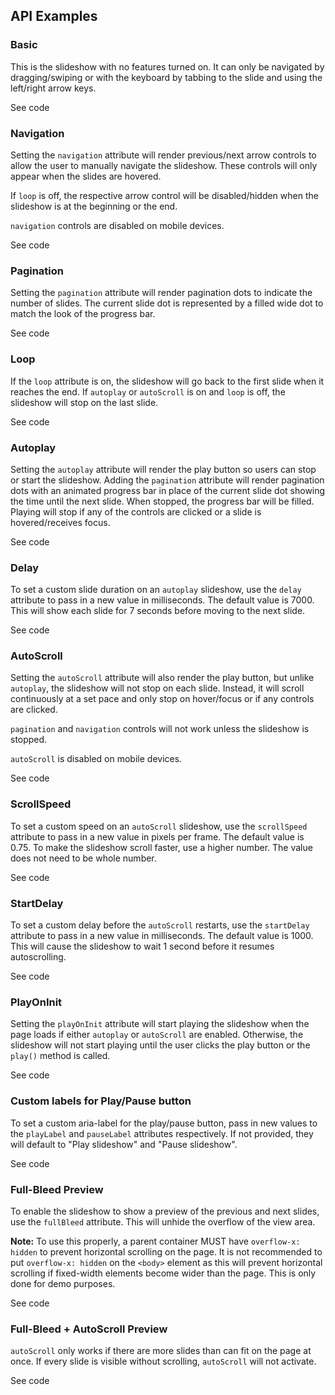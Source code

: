 <!-- AURO-GENERATED-CONTENT:START (FILE:src=./../docs/api.md) -->
<!-- AURO-GENERATED-CONTENT:END -->

## API Examples

### Basic

This is the slideshow with no features turned on. It can only be navigated by dragging/swiping or with the keyboard by tabbing to the slide and using the left/right arrow keys.

<div class="exampleWrapper">
  <!-- AURO-GENERATED-CONTENT:START (FILE:src=./../apiExamples/basic.html) -->
  <!-- AURO-GENERATED-CONTENT:END -->
</div>
<auro-accordion alignRight>
  <span slot="trigger">See code</span>

<!-- AURO-GENERATED-CONTENT:START (CODE:src=./../apiExamples/basic.html) -->
<!-- AURO-GENERATED-CONTENT:END -->

</auro-accordion>

### Navigation

Setting the `navigation` attribute will render previous/next arrow controls to allow the user to manually navigate the slideshow. These controls will only appear when the slides are hovered.

If `loop` is off, the respective arrow control will be disabled/hidden when the slideshow is at the beginning or the end.

`navigation` controls are disabled on mobile devices.

<div class="exampleWrapper">
  <!-- AURO-GENERATED-CONTENT:START (FILE:src=./../apiExamples/navigation.html) -->
  <!-- AURO-GENERATED-CONTENT:END -->
</div>
<auro-accordion alignRight>
  <span slot="trigger">See code</span>

<!-- AURO-GENERATED-CONTENT:START (CODE:src=./../apiExamples/navigation.html) -->
<!-- AURO-GENERATED-CONTENT:END -->

</auro-accordion>

### Pagination

Setting the `pagination` attribute will render pagination dots to indicate the number of slides. The current slide dot is represented by a filled wide dot to match the look of the progress bar. 

<div class="exampleWrapper">
  <!-- AURO-GENERATED-CONTENT:START (FILE:src=./../apiExamples/pagination.html) -->
  <!-- AURO-GENERATED-CONTENT:END -->
</div>
<auro-accordion alignRight>
  <span slot="trigger">See code</span>

<!-- AURO-GENERATED-CONTENT:START (CODE:src=./../apiExamples/pagination.html) -->
<!-- AURO-GENERATED-CONTENT:END -->

</auro-accordion>

### Loop

If the `loop` attribute is on, the slideshow will go back to the first slide when it reaches the end. If `autoplay` or `autoScroll` is on and `loop` is off, the slideshow will stop on the last slide.

<div class="exampleWrapper">
  <!-- AURO-GENERATED-CONTENT:START (FILE:src=./../apiExamples/loop.html) -->
  <!-- AURO-GENERATED-CONTENT:END -->
</div>
<auro-accordion alignRight>
  <span slot="trigger">See code</span>

<!-- AURO-GENERATED-CONTENT:START (CODE:src=./../apiExamples/loop.html) -->
<!-- AURO-GENERATED-CONTENT:END -->

</auro-accordion>

### Autoplay

Setting the `autoplay` attribute will render the play button so users can stop or start the slideshow. Adding the `pagination` attribute will render pagination dots with an animated progress bar in place of the current slide dot showing the time until the next slide. When stopped, the progress bar will be filled. Playing will stop if any of the controls are clicked or a slide is hovered/receives focus.

<div class="exampleWrapper">
  <!-- AURO-GENERATED-CONTENT:START (FILE:src=./../apiExamples/autoplay.html) -->
  <!-- AURO-GENERATED-CONTENT:END -->
</div>
<auro-accordion alignRight>
  <span slot="trigger">See code</span>

<!-- AURO-GENERATED-CONTENT:START (CODE:src=./../apiExamples/autoplay.html) -->
<!-- AURO-GENERATED-CONTENT:END -->

</auro-accordion>

### Delay

To set a custom slide duration on an `autoplay` slideshow, use the `delay` attribute to pass in a new value in milliseconds. The default value is 7000. This will show each slide for 7 seconds before moving to the next slide.

<div class="exampleWrapper">
  <!-- AURO-GENERATED-CONTENT:START (FILE:src=./../apiExamples/delay.html) -->
  <!-- AURO-GENERATED-CONTENT:END -->
</div>
<auro-accordion alignRight>
  <span slot="trigger">See code</span>

<!-- AURO-GENERATED-CONTENT:START (CODE:src=./../apiExamples/delay.html) -->
<!-- AURO-GENERATED-CONTENT:END -->

</auro-accordion>

### AutoScroll

Setting the `autoScroll` attribute will also render the play button, but unlike `autoplay`, the slideshow will not stop on each slide. Instead, it will scroll continuously at a set pace and only stop on hover/focus or if any controls are clicked. 

`pagination` and `navigation` controls will not work unless the slideshow is stopped. 

`autoScroll` is disabled on mobile devices. 

<div class="exampleWrapper">
  <!-- AURO-GENERATED-CONTENT:START (FILE:src=./../apiExamples/autoscroll.html) -->
  <!-- AURO-GENERATED-CONTENT:END -->
</div>
<auro-accordion alignRight>
  <span slot="trigger">See code</span>

<!-- AURO-GENERATED-CONTENT:START (CODE:src=./../apiExamples/autoscroll.html) -->
<!-- AURO-GENERATED-CONTENT:END -->

</auro-accordion>

### ScrollSpeed

To set a custom speed on an `autoScroll` slideshow, use the `scrollSpeed` attribute to pass in a new value in pixels per frame. The default value is 0.75. To make the slideshow scroll faster, use a higher number. The value does not need to be whole number.

<div class="exampleWrapper">
  <!-- AURO-GENERATED-CONTENT:START (FILE:src=./../apiExamples/scrollspeed.html) -->
  <!-- AURO-GENERATED-CONTENT:END -->
</div>
<auro-accordion alignRight>
  <span slot="trigger">See code</span>

<!-- AURO-GENERATED-CONTENT:START (CODE:src=./../apiExamples/scrollspeed.html) -->
<!-- AURO-GENERATED-CONTENT:END -->

</auro-accordion>

### StartDelay

To set a custom delay before the `autoScroll` restarts, use the `startDelay` attribute to pass in a new value in milliseconds. The default value is 1000. This will cause the slideshow to wait 1 second before it resumes autoscrolling. 

<div class="exampleWrapper">
  <!-- AURO-GENERATED-CONTENT:START (FILE:src=./../apiExamples/startdelay.html) -->
  <!-- AURO-GENERATED-CONTENT:END -->
</div>
<auro-accordion alignRight>
  <span slot="trigger">See code</span>

<!-- AURO-GENERATED-CONTENT:START (CODE:src=./../apiExamples/startdelay.html) -->
<!-- AURO-GENERATED-CONTENT:END -->

</auro-accordion>

### PlayOnInit

Setting the `playOnInit` attribute will start playing the slideshow when the page loads if either `autoplay` or `autoScroll` are enabled. Otherwise, the slideshow will not start playing until the user clicks the play button or the `play()` method is called.

<div class="exampleWrapper">
  <!-- AURO-GENERATED-CONTENT:START (FILE:src=./../apiExamples/playoninit.html) -->
  <!-- AURO-GENERATED-CONTENT:END -->
</div>
<auro-accordion alignRight>
  <span slot="trigger">See code</span>

<!-- AURO-GENERATED-CONTENT:START (CODE:src=./../apiExamples/playoninit.html) -->
<!-- AURO-GENERATED-CONTENT:END -->

</auro-accordion>

### Custom labels for Play/Pause button

To set a custom aria-label for the play/pause button, pass in new values to the `playLabel` and `pauseLabel` attributes respectively. If not provided, they will default to "Play slideshow" and "Pause slideshow".

<div class="exampleWrapper">
  <!-- AURO-GENERATED-CONTENT:START (FILE:src=./../apiExamples/customlabels.html) -->
  <!-- AURO-GENERATED-CONTENT:END -->
</div>
<auro-accordion alignRight>
  <span slot="trigger">See code</span>

<!-- AURO-GENERATED-CONTENT:START (CODE:src=./../apiExamples/customlabels.html) -->
<!-- AURO-GENERATED-CONTENT:END -->

</auro-accordion>

### Full-Bleed Preview

To enable the slideshow to show a preview of the previous and next slides, use the `fullBleed` attribute. This will unhide the overflow of the view area. 

**Note:** To use this properly, a parent container MUST have `overflow-x: hidden` to prevent horizontal scrolling on the page. It is not recommended to put `overflow-x: hidden` on the `<body>` element as this will prevent horizontal scrolling if fixed-width elements become wider than the page. This is only done for demo purposes.

<div class="exampleWrapper">
  <!-- AURO-GENERATED-CONTENT:START (FILE:src=./../apiExamples/fullBleed.html) -->
  <!-- AURO-GENERATED-CONTENT:END -->
</div>
<auro-accordion alignRight>
  <span slot="trigger">See code</span>

<!-- AURO-GENERATED-CONTENT:START (CODE:src=./../apiExamples/fullBleed.html) -->
<!-- AURO-GENERATED-CONTENT:END -->

</auro-accordion>

### Full-Bleed + AutoScroll Preview

`autoScroll` only works if there are more slides than can fit on the page at once. If every slide is visible without scrolling, `autoScroll` will not activate.

<div class="exampleWrapper">
  <!-- AURO-GENERATED-CONTENT:START (FILE:src=./../apiExamples/fullBleedAutoScroll.html) -->
  <!-- AURO-GENERATED-CONTENT:END -->
</div>
<auro-accordion alignRight>
  <span slot="trigger">See code</span>

<!-- AURO-GENERATED-CONTENT:START (CODE:src=./../apiExamples/fullBleedAutoScroll.html) -->
<!-- AURO-GENERATED-CONTENT:END -->

</auro-accordion>
